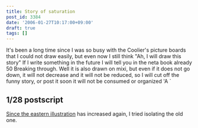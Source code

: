 ```yaml
---
title: Story of saturation
post_id: 3384
date: '2006-01-27T10:17:00+09:00'
draft: true
tags: []
---
```


It's been a long time since I was so busy with the Coolier's picture boards that I could not draw easily, but even now I still think "Ah, I will draw this story" If I write something in the future I will tell you in the neta book already 50 Breaking through. Well it is also drawn on mixi, but even if it does not go down, it will not decrease and it will not be reduced, so I will cut off the funny story, or post it soon it will not be consumed or organized 'A `

## 1/28 postscript

[Since the eastern illustration](https://danmaq.com/category/products/illustration?tag=touhou) has increased again, I tried isolating the old one.
